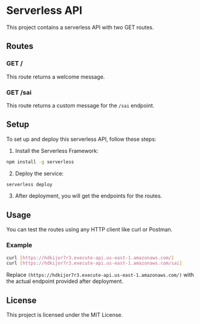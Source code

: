# Serverless API

This project contains a serverless API with two GET routes.

## Routes

### GET /

This route returns a welcome message.

### GET /sai

This route returns a custom message for the `/sai` endpoint.

## Setup

To set up and deploy this serverless API, follow these steps:

1. Install the Serverless Framework:
  ```bash
  npm install -g serverless
  ```

2. Deploy the service:
  ```bash
  serverless deploy
  ```

3. After deployment, you will get the endpoints for the routes.

## Usage

You can test the routes using any HTTP client like curl or Postman.

### Example

```bash
curl [https://hdkijor7r3.execute-api.us-east-1.amazonaws.com/]
curl [https://hdkijor7r3.execute-api.us-east-1.amazonaws.com/sai]
```

Replace `(https://hdkijor7r3.execute-api.us-east-1.amazonaws.com/)` with the actual endpoint provided after deployment.

## License

This project is licensed under the MIT License.